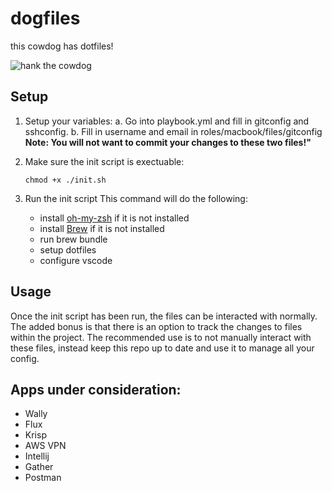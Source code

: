 # dogfiles

this cowdog has dotfiles!

![hank the cowdog](http://2.bp.blogspot.com/-qsXKNYQ4xZc/TpfFkRYfcqI/AAAAAAAALbY/h8tydti83oA/s1600/hankthecowdog.gif)

## Setup

1. Setup your variables:
   a. Go into playbook.yml and fill in gitconfig and sshconfig.
   b. Fill in username and email in roles/macbook/files/gitconfig
   **Note: You will not want to commit your changes to these two files!"**

2. Make sure the init script is exectuable:

   ```shell
   chmod +x ./init.sh
   ```

3. Run the init script
   This command will do the following:
   - install [oh-my-zsh](https://ohmyz.sh/#install) if it is not installed
   - install [Brew](https://docs.brew.sh/Installation) if it is not installed
   - run brew bundle
   - setup dotfiles
   - configure vscode

## Usage

Once the init script has been run, the files can be interacted with normally. The added bonus is that there is an option to track the changes to files within the project. The recommended use is to not manually interact with these files, instead keep this repo up to date and use it to manage all your config.

## Apps under consideration:

- Wally
- Flux
- Krisp
- AWS VPN
- Intellij
- Gather
- Postman
